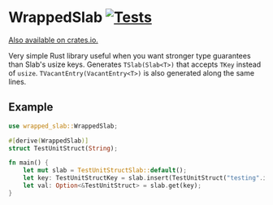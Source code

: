 # WrappedSlab [![Tests](https://github.com/lun3x/wrapped_slab/actions/workflows/rust.yml/badge.svg?branch=master)](https://github.com/lun3x/wrapped_slab/actions/workflows/rust.yml)

[Also available on crates.io.](https://crates.io/crates/wrapped_slab)

Very simple Rust library useful when you want stronger type guarantees than Slab's usize keys. Generates `TSlab(Slab<T>)` that accepts `TKey` instead of `usize`. `TVacantEntry(VacantEntry<T>)` is also generated along the same lines.

## Example
```rust
use wrapped_slab::WrappedSlab;

#[derive(WrappedSlab)]
struct TestUnitStruct(String);

fn main() {
    let mut slab = TestUnitStructSlab::default();
    let key: TestUnitStructKey = slab.insert(TestUnitStruct("testing".into()));
    let val: Option<&TestUnitStruct> = slab.get(key);
}
```